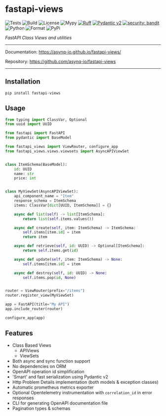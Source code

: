 # fastapi-views

![Tests](https://github.com/asynq-io/fastapi-views/workflows/Tests/badge.svg)
![Build](https://github.com/asynq-io/fastapi-views/workflows/Publish/badge.svg)
![License](https://img.shields.io/github/license/asynq-io/fastapi-views)
![Mypy](https://img.shields.io/badge/mypy-checked-blue)
[![Ruff](https://img.shields.io/endpoint?url=https://raw.githubusercontent.com/charliermarsh/ruff/main/assets/badge/v1.json)](https://github.com/charliermarsh/ruff)
[![Pydantic v2](https://img.shields.io/endpoint?url=https://raw.githubusercontent.com/pydantic/pydantic/main/docs/badge/v2.json)](https://docs.pydantic.dev/latest/contributing/#badges)
[![security: bandit](https://img.shields.io/badge/security-bandit-yellow.svg)](https://github.com/PyCQA/bandit)
![Python](https://img.shields.io/pypi/pyversions/fastapi-views)
![Format](https://img.shields.io/pypi/format/fastapi-views)
![PyPi](https://img.shields.io/pypi/v/fastapi-views)

*FastAPI Class Views and utilities*

---
Documentation: https://asynq-io.github.io/fastapi-views/

Repository: https://github.com/asynq-io/fastapi-views

---

## Installation

```shell
pip install fastapi-views
```

## Usage

```python
from typing import ClassVar, Optional
from uuid import UUID

from fastapi import FastAPI
from pydantic import BaseModel

from fastapi_views import ViewRouter, configure_app
from fastapi_views.views.viewsets import AsyncAPIViewSet


class ItemSchema(BaseModel):
    id: UUID
    name: str
    price: int


class MyViewSet(AsyncAPIViewSet):
    api_component_name = "Item"
    response_schema = ItemSchema
    items: ClassVar[dict[UUID, ItemSchema]] = {}

    async def list(self) -> list[ItemSchema]:
        return list(self.items.values())

    async def create(self, item: ItemSchema) -> ItemSchema:
        self.items[item.id] = item
        return item

    async def retrieve(self, id: UUID) -> Optional[ItemSchema]:
        return self.items.get(id)

    async def update(self, item: ItemSchema) -> None:
        self.items[item.id] = item

    async def destroy(self, id: UUID) -> None:
        self.items.pop(id, None)


router = ViewRouter(prefix="/items")
router.register_view(MyViewSet)

app = FastAPI(title="My API")
app.include_router(router)

configure_app(app)
```

## Features

- Class Based Views
  - APIViews
  - ViewSets
- Both async and sync function support
- No dependencies on ORM
- OpenAPI operation id simplification
- 'Smart' and fast serialization using Pydantic v2
- Http Problem Details implementation (both models & exception classes)
- Automatic prometheus metrics exporter
- Optional Opentelemetry instrumentation with `correlation_id` in error responses
- CLI for generating OpenAPI documentation file
- Pagination types & schemas
